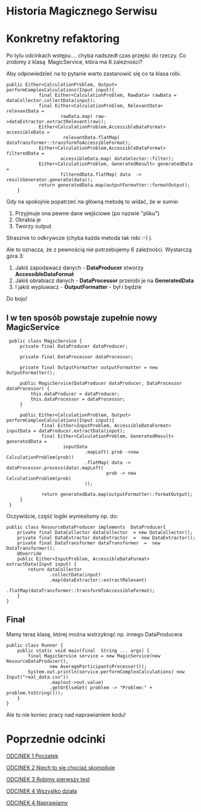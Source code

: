 # Historia Magicznego Serwisu

# Konkretny refaktoring
Po tylu odcinkach wstępu.... chyba nadszedł czas przejśc do rzeczy.
Co zrobimy z klasą  MagicService, która ma 6 zależności?

Aby odpowiedzieć na to pytanie warto zastanowić się co ta klasa robi.
```
public Either<CalculationProblem, Output> performComplexCalculations(Input input){
            final Either<CalculationProblem, RawData> rawData = dataCollector.collectData(input);
            final Either<CalculationProblem, RelevantData> relevantData =
                    rawData.map( raw->dataExtractor.extractRelevant(raw));
            Either<CalculationProblem,AccessibleDataFormat> accessibleData =
                     relevantData.flatMap( dataTransformer::transformToAccessibleFormat);
            Either<CalculationProblem,AccessibleDataFormat> filteredData =
                    accessibleData.map( dataSelector::filter);
            Either<CalculationProblem, GeneratedResult> generatedData =
                    filteredData.flatMap( data  -> resultGenerator.generate(data));
            return generatedData.map(outputFormatter::formatOutput);
    }
```
Gdy na spokojnie popatrzeć na główną metodę to  widać, że w sumie:
1. Przyjmuje ona pewne dane wejściowe  (po nazwie "pliku")
2. Obrabia je
3. Tworzy output

Strasznie to odkrywcze (chyba każda metoda tak robi :-)  ).

Ale to oznacza, że z pewnością nie potrzebujemy 6 zależności.
Wystarczą góra 3:
1.  Jakiś zapodawacz danych - **DataProducer**  stworzy **AccessibleDataFormat**
2. Jakiś obrabiacz danych - **DataProcessor** przerobi je na **GeneratedData**
3. I jakiś wypluwacz - **OutputFormatter** - był i będzie
 
 Do boju!
    
## I w ten sposób powstaje zupełnie nowy **MagicService**
```
 public class MagicService {
     private final DataProducer dataProducer;
 
     private final DataProcessor dataProcessor;
 
     private final OutputFormatter outputFormatter = new OutputFormatter();
 
     public MagicService(DataProducer dataProducer, DataProcessor dataProcessor) {
         this.dataProducer = dataProducer;
         this.dataProcessor = dataProcessor;
     }
 
     public Either<CalculationProblem, Output> performComplexCalculations(Input input){
             final Either<InputProblem, AccessibleDataFormat> inputData = dataProducer.extractData(input);
             final Either<CalculationProblem, GeneratedResult> generatedData =
                     inputData
                             .mapLeft( prob ->new CalculationProblem(prob))
                             .flatMap( data -> dataProcessor.process(data).mapLeft(
                                     prob -> new CalculationProblem(prob)
                             ));
 
             return generatedData.map(outputFormatter::formatOutput);
     }
 }
```
Oczywiście, część logiki wynieslismy np. do:
```
public class ResourceDataProducer implements  DataProducer{
    private final DataCollector dataCollector  = new DataCollector();
    private final DataExtractor dataExtractor  =  new DataExtractor();
    private final DataTransformer dataTransformer  =  new DataTransformer();
    @Override
    public Either<InputProblem, AccessibleDataFormat> extractData(Input input) {
        return dataCollector
                .collectData(input)
                .map(dataExtractor::extractRelevant)
                .flatMap(dataTransformer::transformToAccessibleFormat);
    }
}
```

## Finał 
Mamy teraz klasę, której można wstrzyknąć np. innego DataProducera
```
public class Runner {
    public static void main(final  String ... args) {
        final MagicService service = new MagicService(new ResourceDataProducer(),
                new AverageParticipantsProcessor());
        System.out.println(service.performComplexCalculations( new Input("real_data.csv"))
                .map(out->out.value)
                .getOrElseGet( problem -> "Problem:" + problem.toString()));
    }
}
```

Ale to nie koniec pracy nad naprawianiem kodu!


# Poprzednie odcinki
[ODCINEK 1  Początek](ODCINEK1_PL.md)

[ODCINEK 2  Niech to się chociaż skompiluje](ODCINEK2_PL.md)

[ODCINEK 3  Robimy pierwszy test](ODCINEK3_PL.md)

[ODCINEK 4  Wszystko działa](ODCINEK4_PL.md)

[ODCINEK 4  Naprawiamy](ODCINEK5_PL.md)